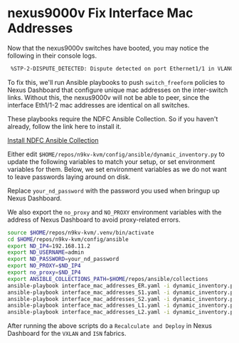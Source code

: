 
# nexus9000v Fix Interface Mac Addresses

Now that the nexus9000v switches have booted, you may notice the following in their console logs.

```bash
 %STP-2-DISPUTE_DETECTED: Dispute detected on port Ethernet1/1 in VLAN0001 from Bridge ID 0000.0001.1b08 source MAC 0000.0001.0102 PVID 1
```

To fix this, we'll run Ansible playbooks to push `switch_freeform` policies to
Nexus Dashboard that configure unique mac addresses on the inter-switch links.
Without this, the nexus9000v will not be able to peer, since the interface
Eth1/1-2 mac addresses are identical on all switches.

These playbooks require the NDFC Ansible Collection.  So if you
haven't already, follow the link here to install it.

[Install NDFC Ansible Collection](./install_ansible_collection.md)

Either edit `$HOME/repos/n9kv-kvm/config/ansible/dynamic_inventory.py` to update
the following variables to match your setup, or set environment variables for them.
Below, we set environment variables as we do not want to leave passwords laying
around on disk.

Replace `your_nd_password` with the password you used when bringup up
Nexus Dashboard.

We also export the `no_proxy` and `NO_PROXY` environment variables
with the address of Nexus Dashboard to avoid proxy-related errors.

```bash
source $HOME/repos/n9kv-kvm/.venv/bin/activate
cd $HOME/repos/n9kv-kvm/config/ansible
export ND_IP4=192.168.11.2
export ND_USERNAME=admin
export ND_PASSWORD=your_nd_password
export NO_PROXY=$ND_IP4
export no_proxy=$ND_IP4
export ANSIBLE_COLLECTIONS_PATH=$HOME/repos/ansible/collections
ansible-playbook interface_mac_addresses_ER.yaml -i dynamic_inventory.py
ansible-playbook interface_mac_addresses_S1.yaml -i dynamic_inventory.py
ansible-playbook interface_mac_addresses_S2.yaml -i dynamic_inventory.py
ansible-playbook interface_mac_addresses_L1.yaml -i dynamic_inventory.py
ansible-playbook interface_mac_addresses_L2.yaml -i dynamic_inventory.py
```

After running the above scripts do a `Recalculate and Deploy` in Nexus
Dashboard for the `VXLAN` and `ISN` fabrics.
